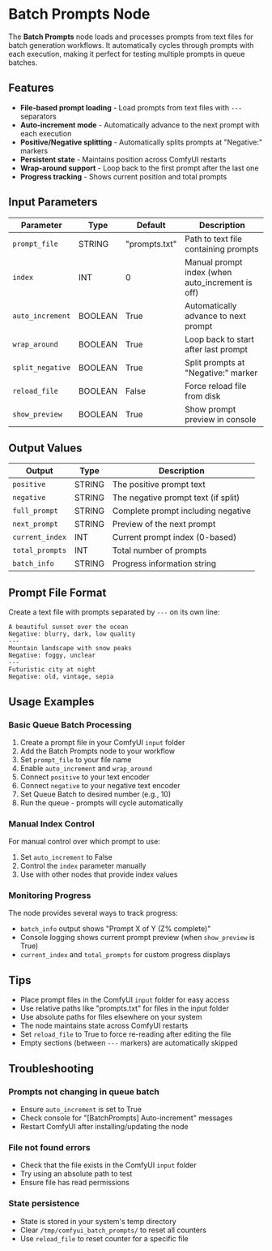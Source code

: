 # Batch Prompts Node

The **Batch Prompts** node loads and processes prompts from text files for batch generation workflows. It automatically cycles through prompts with each execution, making it perfect for testing multiple prompts in queue batches.

## Features

- **File-based prompt loading** - Load prompts from text files with `---` separators
- **Auto-increment mode** - Automatically advance to the next prompt with each execution
- **Positive/Negative splitting** - Automatically splits prompts at "Negative:" markers
- **Persistent state** - Maintains position across ComfyUI restarts
- **Wrap-around support** - Loop back to the first prompt after the last one
- **Progress tracking** - Shows current position and total prompts

## Input Parameters

| Parameter | Type | Default | Description |
|-----------|------|---------|-------------|
| `prompt_file` | STRING | "prompts.txt" | Path to text file containing prompts |
| `index` | INT | 0 | Manual prompt index (when auto_increment is off) |
| `auto_increment` | BOOLEAN | True | Automatically advance to next prompt |
| `wrap_around` | BOOLEAN | True | Loop back to start after last prompt |
| `split_negative` | BOOLEAN | True | Split prompts at "Negative:" marker |
| `reload_file` | BOOLEAN | False | Force reload file from disk |
| `show_preview` | BOOLEAN | True | Show prompt preview in console |

## Output Values

| Output | Type | Description |
|--------|------|-------------|
| `positive` | STRING | The positive prompt text |
| `negative` | STRING | The negative prompt text (if split) |
| `full_prompt` | STRING | Complete prompt including negative |
| `next_prompt` | STRING | Preview of the next prompt |
| `current_index` | INT | Current prompt index (0-based) |
| `total_prompts` | INT | Total number of prompts |
| `batch_info` | STRING | Progress information string |

## Prompt File Format

Create a text file with prompts separated by `---` on its own line:

```
A beautiful sunset over the ocean
Negative: blurry, dark, low quality
---
Mountain landscape with snow peaks
Negative: foggy, unclear
---
Futuristic city at night
Negative: old, vintage, sepia
```

## Usage Examples

### Basic Queue Batch Processing

1. Create a prompt file in your ComfyUI `input` folder
2. Add the Batch Prompts node to your workflow
3. Set `prompt_file` to your file name
4. Enable `auto_increment` and `wrap_around`
5. Connect `positive` to your text encoder
6. Connect `negative` to your negative text encoder
7. Set Queue Batch to desired number (e.g., 10)
8. Run the queue - prompts will cycle automatically

### Manual Index Control

For manual control over which prompt to use:

1. Set `auto_increment` to False
2. Control the `index` parameter manually
3. Use with other nodes that provide index values

### Monitoring Progress

The node provides several ways to track progress:

- `batch_info` output shows "Prompt X of Y (Z% complete)"
- Console logging shows current prompt preview (when `show_preview` is True)
- `current_index` and `total_prompts` for custom progress displays

## Tips

- Place prompt files in the ComfyUI `input` folder for easy access
- Use relative paths like "prompts.txt" for files in the input folder
- Use absolute paths for files elsewhere on your system
- The node maintains state across ComfyUI restarts
- Set `reload_file` to True to force re-reading after editing the file
- Empty sections (between `---` markers) are automatically skipped

## Troubleshooting

### Prompts not changing in queue batch
- Ensure `auto_increment` is set to True
- Check console for "[BatchPrompts] Auto-increment" messages
- Restart ComfyUI after installing/updating the node

### File not found errors
- Check that the file exists in the ComfyUI `input` folder
- Try using an absolute path to test
- Ensure file has read permissions

### State persistence
- State is stored in your system's temp directory
- Clear `/tmp/comfyui_batch_prompts/` to reset all counters
- Use `reload_file` to reset counter for a specific file